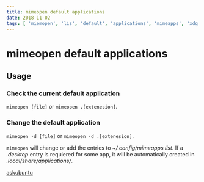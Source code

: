 ```yaml
---
title: mimeopen default applications
date: 2018-11-02
tags: [ 'miemopen', 'lis', 'default', 'applications', 'mimeapps', 'xdg' ]
---
```


# mimeopen default applications

## Usage

### Check the current default application

`mimeopen [file]` or `mimeopen .[extenesion]`.

### Change the default application

`mimeopen -d [file]` or `mimeopen -d .[extenesion]`.

`mimeopen` will change or add the entries to *~/.config/mimeapps.list*. If a
*.desktop* entry is requiered for some app, it will be automatically created in
*.local/share/applications/*.

[askubuntu](https://askubuntu.com/questions/90214/how-do-i-set-the-default-program)
